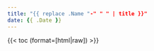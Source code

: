 ```yaml
---
title: "{{ replace .Name "-" " " | title }}"
date: {{ .Date }}
---
```



{{< toc (format=[html|raw]) >}}
